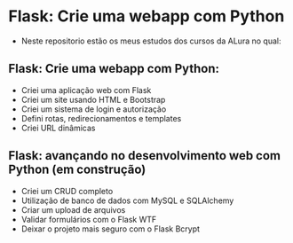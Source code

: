# Flask: Crie uma webapp com Python

- Neste repositorio estão os meus estudos dos cursos da ALura no qual:

## Flask: Crie uma webapp com Python:

* Criei uma aplicação web com Flask
* Criei um site usando HTML e Bootstrap
* Criei um sistema de login e autorização
* Defini rotas, redirecionamentos e templates
* Criei URL dinâmicas

## Flask: avançando no desenvolvimento web com Python (em construção)

* Criei um CRUD completo
* Utilização de banco de dados com MySQL e SQLAlchemy
* Criar um upload de arquivos
* Validar formulários com o Flask WTF
* Deixar o projeto mais seguro com o Flask Bcrypt
